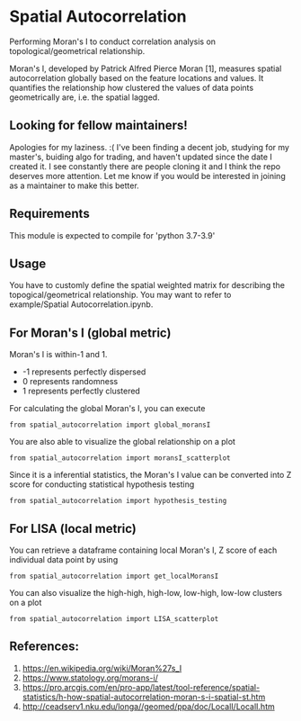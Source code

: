 # Spatial Autocorrelation
Performing Moran's I to conduct correlation analysis on topological/geometrical relationship.

Moran's I, developed by Patrick Alfred Pierce Moran [1], measures spatial autocorrelation globally based on the feature locations and values. It quantifies the relationship how clustered the values of data points geometrically are, i.e. the spatial lagged.

## Looking for fellow maintainers!
Apologies for my laziness. :( I've been finding a decent job, studying for my master's, buiding algo for trading, and haven't updated since the date I created it. I see constantly there are people cloning it and I think the repo deserves more attention. Let me know if you would be interested in joining as a maintainer to make this better.

## Requirements
This module is expected to compile for 'python 3.7-3.9'

## Usage
You have to customly define the spatial weighted matrix for describing the topogical/geometrical relationship.
You may want to refer to example/Spatial Autocorrelation.ipynb.

## For Moran's I (global metric)
Moran's I is within-1 and 1.
- -1 represents perfectly dispersed
- 0 represents randomness
- 1 represents perfectly clustered

For calculating the global Moran's I, you can execute

    from spatial_autocorrelation import global_moransI
    
You are also able to visualize the global relationship on a plot

    from spatial_autocorrelation import moransI_scatterplot
    
Since it is a inferential statistics, the Moran's I value can be converted into Z score for conducting statistical hypothesis testing

    from spatial_autocorrelation import hypothesis_testing

## For LISA (local metric)
You can retrieve a dataframe containing local Moran's I, Z score of each individual data point by using

    from spatial_autocorrelation import get_localMoransI
    
You can also visualize the high-high, high-low, low-high, low-low clusters on a plot

    from spatial_autocorrelation import LISA_scatterplot
    
## References:
1) https://en.wikipedia.org/wiki/Moran%27s_I
2) https://www.statology.org/morans-i/
3) https://pro.arcgis.com/en/pro-app/latest/tool-reference/spatial-statistics/h-how-spatial-autocorrelation-moran-s-i-spatial-st.htm
4) http://ceadserv1.nku.edu/longa//geomed/ppa/doc/LocalI/LocalI.htm
